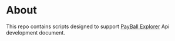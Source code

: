 # About

This repo contains scripts designed to support [PayBall Explorer](https://mainnet.eth.api.lc) Api development document.

